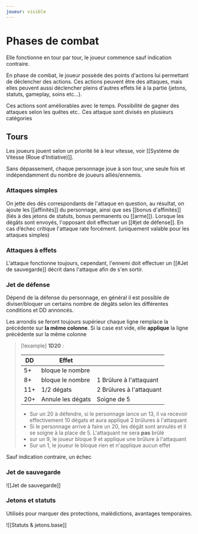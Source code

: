 ```yaml
---
joueur: visible
---
```



# Phases de combat

Elle fonctionne en tour par tour, le joueur commence sauf indication contraire. 

En phase de combat, le joueur possède des points d'actions lui permettant de déclencher des actions. Ces actions peuvent être des attaques, mais elles peuvent aussi déclencher pleins d'autres effets lié à la partie (jetons, statuts, gameplay, soins etc...).


Ces actions sont améliorables avec le temps. Possibilité de gagner des attaques selon les quêtes etc..
Ces attaque sont divisés en plusieurs catégories
## Tours

Les joueurs jouent selon un priorité lié à leur vitesse, voir [[Système de Vitesse (Roue d’Initiative)]].

Sans dépassement, chaque personnage joue à son tour, une seule fois et indépendamment du nombre de joueurs alliés/ennemis.

### Attaques simples

On jette des dés correspondants de l'attaque en question, au résultat, on ajoute les [[affinités]] du personnage, ainsi que ses [[bonus d'affinités]] (liés à des jetons de statuts, bonus permanents ou [[arme]]).
Lorsque les dégâts sont envoyés, l'opposant doit effectuer un [[#jet de défense]].
En cas d’échec critique l'attaque rate forcément. (uniquement valable pour les attaques simples)

### Attaques à effets

L'attaque fonctionne toujours, cependant, l'ennemi doit effectuer un [[#Jet de sauvegarde]] décrit dans l'attaque afin de s'en sortir.


### Jet de défense

Dépend de la défense du personnage, en général il est possible de diviser/bloquer un certains nombre de dégâts selon les différentes conditions et DD annoncés.

Les arrondis se feront toujours supérieur
chaque ligne remplace la précédente sur **la même colonne**. Si la case est vide, elle **applique** la ligne précédente sur la même colonne

> [!example]
> **1D20** :
> 
> | DD  | Effet             |                   |
> | --- | ----------------- | ----------------- |
> | 5+  | bloque le nombre  |                   |
> | 8+  |      bloque le nombre            | 1 Brûlure à l'attaquant |
> | 11+ | 1/2 dégats        | 2 Brûlures à l'attaquant                  |
> | 20+ | Annule les dégats | Soigne de 5       |
> 
> * Sur un 20 à défendre, si le personnage lance un 13, il va recevoir effectivement 10 dégats et aura appliqué 2 brûlures à l'attaquant
> * Si le personnage arrive à faire un 20, les dégât sont annulés et il se soigne à la place de 5. L'attaquant ne sera **pas** brûlé
> * sur un 9, le joueur bloque 9 et applique une brûlure à l'attaquant
> * Sur un 1, le joueur le bloque rien et n'applique aucun effet



Sauf indication contraire, un échec

### Jet de sauvegarde

![[Jet de sauvegarde]]

### Jetons et statuts  

Utilisés pour marquer des protections, malédictions, avantages temporaires.

![[Statuts & jetons.base]]
